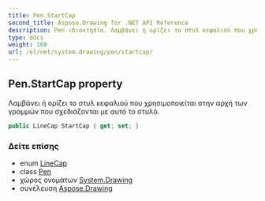 ```yaml
---
title: Pen.StartCap
second_title: Aspose.Drawing for .NET API Reference
description: Pen ιδιοκτησία. Λαμβάνει ή ορίζει το στυλ κεφαλιού που χρησιμοποιείται στην αρχή των γραμμών που σχεδιάζονται με αυτό το στυλό.
type: docs
weight: 160
url: /el/net/system.drawing/pen/startcap/
---
```

## Pen.StartCap property

Λαμβάνει ή ορίζει το στυλ κεφαλιού που χρησιμοποιείται στην αρχή των γραμμών που σχεδιάζονται με αυτό το στυλό.

```csharp
public LineCap StartCap { get; set; }
```

### Δείτε επίσης

* enum [LineCap](../../../system.drawing.drawing2d/linecap/)
* class [Pen](../)
* χώρος ονομάτων [System.Drawing](../../pen/)
* συνέλευση [Aspose.Drawing](../../../)


